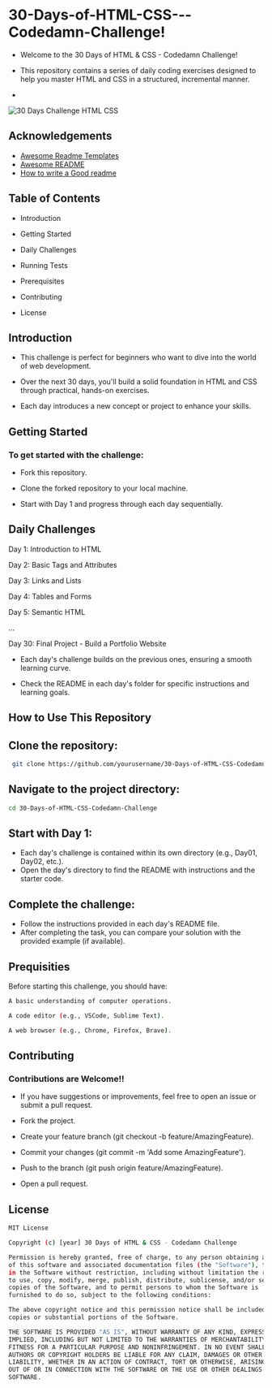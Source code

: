 # 30-Days-of-HTML-CSS---Codedamn-Challenge!

-  Welcome to the 30 Days of HTML & CSS - Codedamn Challenge! 

- This repository contains a series of daily coding exercises designed to help you master HTML and CSS in a structured, incremental manner.
- 
![30 Days Challenge HTML   CSS](https://github.com/RohanShrivastava08/30-Days-of-HTML-CSS-Codedamn-Challenge/assets/94133270/58e9d0de-eb85-409a-9f86-d08cbf973327)

## Acknowledgements

 - [Awesome Readme Templates](https://awesomeopensource.com/project/elangosundar/awesome-README-templates)
 - [Awesome README](https://github.com/matiassingers/awesome-readme)
 - [How to write a Good readme](https://bulldogjob.com/news/449-how-to-write-a-good-readme-for-your-github-project)


## Table of Contents

- Introduction

- Getting Started

- Daily Challenges

- Running Tests

- Prerequisites

- Contributing

- License


## Introduction

- This challenge is perfect for beginners who want to dive into the world of web development.

- Over the next 30 days, you'll build a solid foundation in HTML and CSS through practical, hands-on exercises.
 
- Each day introduces a new concept or project to enhance your skills.
## Getting Started


### To get started with the challenge:

- Fork this repository.

- Clone the forked repository to your local machine.

- Start with Day 1 and progress through each day sequentially.
## Daily Challenges

Day 1: Introduction to HTML

Day 2: Basic Tags and Attributes

Day 3: Links and Lists

Day 4: Tables and Forms

Day 5: Semantic HTML

...

Day 30: Final Project - Build a Portfolio Website

- Each day's challenge builds on the previous ones, ensuring a smooth learning curve. 

- Check the README in each day's folder for specific instructions and learning goals.
## How to Use This Repository
 
## Clone the repository:

```sh
 git clone https://github.com/yourusername/30-Days-of-HTML-CSS-Codedamn-Challenge.git
```

## Navigate to the project directory:

```bash
cd 30-Days-of-HTML-CSS-Codedamn-Challenge
```

## Start with Day 1:

- Each day's challenge is contained within its own directory (e.g., Day01, Day02, etc.). 
- Open the day's directory to find the README with instructions and the starter code.

## Complete the challenge:

- Follow the instructions provided in each day's README file. 
- After completing the task, you can compare your solution with the provided example (if available).
## Prequisities

Before starting this challenge, you should have:

```bash
A basic understanding of computer operations.

A code editor (e.g., VSCode, Sublime Text).

A web browser (e.g., Chrome, Firefox, Brave).
```
## Contributing

###  Contributions are Welcome!!

- If you have suggestions or improvements, feel free to open an issue or submit a pull request.

- Fork the project.

- Create your feature branch (git checkout -b feature/AmazingFeature).

- Commit your changes (git commit -m 'Add some AmazingFeature').

- Push to the branch (git push origin feature/AmazingFeature).

- Open a pull request.
## License

```bash
MIT License

Copyright (c) [year] 30 Days of HTML & CSS - Codedamn Challenge

Permission is hereby granted, free of charge, to any person obtaining a copy
of this software and associated documentation files (the "Software"), to deal
in the Software without restriction, including without limitation the rights
to use, copy, modify, merge, publish, distribute, sublicense, and/or sell
copies of the Software, and to permit persons to whom the Software is
furnished to do so, subject to the following conditions:

The above copyright notice and this permission notice shall be included in all
copies or substantial portions of the Software.

THE SOFTWARE IS PROVIDED "AS IS", WITHOUT WARRANTY OF ANY KIND, EXPRESS OR
IMPLIED, INCLUDING BUT NOT LIMITED TO THE WARRANTIES OF MERCHANTABILITY,
FITNESS FOR A PARTICULAR PURPOSE AND NONINFRINGEMENT. IN NO EVENT SHALL THE
AUTHORS OR COPYRIGHT HOLDERS BE LIABLE FOR ANY CLAIM, DAMAGES OR OTHER
LIABILITY, WHETHER IN AN ACTION OF CONTRACT, TORT OR OTHERWISE, ARISING FROM,
OUT OF OR IN CONNECTION WITH THE SOFTWARE OR THE USE OR OTHER DEALINGS IN THE
SOFTWARE.
```

